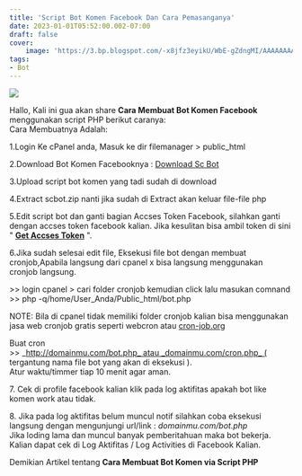 ```yaml
---
title: 'Script Bot Komen Facebook Dan Cara Pemasanganya'
date: 2023-01-01T05:52:00.002-07:00
draft: false
cover:
    image: 'https://3.bp.blogspot.com/-x8jfz3eyikU/WbE-gZdngMI/AAAAAAAAAGg/N7Y8_FNCp4wovJe_bssmoQqE7CWjodjlwCLcBGAs/s320/facebook-bot-engine.png'
tags: 
- Bot
---
```


[![](https://3.bp.blogspot.com/-x8jfz3eyikU/WbE-gZdngMI/AAAAAAAAAGg/N7Y8_FNCp4wovJe_bssmoQqE7CWjodjlwCLcBGAs/s320/facebook-bot-engine.png)](https://3.bp.blogspot.com/-x8jfz3eyikU/WbE-gZdngMI/AAAAAAAAAGg/N7Y8_FNCp4wovJe_bssmoQqE7CWjodjlwCLcBGAs/s1600/facebook-bot-engine.png)

  
Hallo, Kali ini gua akan share **Cara Membuat Bot Komen Facebook** menggunakan script PHP berikut caranya:  
Cara Membuatnya Adalah:  
  
1.Login Ke cPanel anda, Masuk ke dir filemanager > public\_html  
  
2.Download Bot Komen Facebooknya : [Download Sc Bot](https://safelink-robotinternet.blogspot.com/p/generate.html?url=IyNERSU1QyU0MCUwNk1EQU4lMDdDJTEwb0UlMUFhelolMDclNUUlMDdFR0slMDZNWkklNDAlNUJRWFhBUiUwNiUxOCUxQ19fXyUwNyUwNyUxMiU1QlglNUMlNUMlNDAjIw%3D%3D)  
  
3.Upload script bot komen yang tadi sudah di download  
  
4.Extract scbot.zip nanti jika sudah di Extract akan keluar file-file php  
  
5.Edit script bot dan ganti bagian Accses Token Facebook, silahkan ganti dengan accses token facebook kalian. Jika kesulitan bisa ambil token di sini " **[Get Accses Token](http://alxbot.hol.es/token.php)** ".  
  
6.Jika sudah selesai edit file, Eksekusi file bot dengan membuat cronjob,Apabila langsung dari cpanel x bisa langsung menggunakan cronjob langsung.  
  
\>> login cpanel > cari folder cronjob kemudian click lalu masukan comnand >> php -q/home/User\_Anda/Public\_html/bot.php  

  

NOTE: Bila di cpanel tidak memiliki folder cronjob kalian bisa menggunakan jasa web cronjob gratis seperti webcron atau [cron-job.org](http://cron-job.org/)

Buat cron >> _http://domainmu.com/bot.php_ atau _domainmu.com/cron.php_ ( tergantung nama file bot yang akan di eksekusi ).  
Atur waktu/timmer tiap 10 menit agar aman.  

  

7\. Cek di profile facebook kalian klik pada log aktifitas apakah bot like komen work atau tidak.  
  
8\. Jika pada log aktifitas belum muncul notif silahkan coba eksekusi langsung dengan mengunjungi url/link : _domainmu.com/bot.php_  
Jika loding lama dan muncul banyak pemberitahuan maka bot bekerja.  
Kalian dapat cek di Log Aktifitas / Log Activities di Facebook Kalian.  
  
  
Demikian Artikel tentang **Cara Membuat Bot Komen via Script PHP**
